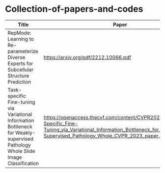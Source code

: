 # Collection-of-papers-and-codes
|  Title | Paper   |   Code   |
| --- | --- | --- |
| RepMode: Learning to Re-parameterize Diverse Experts for Subcellular Structure Prediction | https://arxiv.org/pdf/2212.10066.pdf | https://github.com/Correr-Zhou/RepMode |
| Task-specific Fine-tuning via Variational Information Bottleneck for Weakly-supervised Pathology Whole Slide Image Classification | https://openaccess.thecvf.com/content/CVPR2023/html/Li_Task-Specific_Fine-Tuning_via_Variational_Information_Bottleneck_for_Weakly-Supervised_Pathology_Whole_CVPR_2023_paper.html | https://github.com/invoker-LL/WSI-finetuning |
